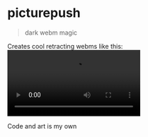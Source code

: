 # picturepush
> dark webm magic

Creates cool retracting webms like this:
![ffsunset](https://s1.webmshare.com/VVwWK.webm)

Code and art is my own
